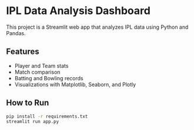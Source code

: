# IPL Data Analysis Dashboard

This project is a Streamlit web app that analyzes IPL data using Python and Pandas.

## Features

- Player and Team stats
- Match comparison
- Batting and Bowling records
- Visualizations with Matplotlib, Seaborn, and Plotly

## How to Run

```bash
pip install -r requirements.txt
streamlit run app.py
